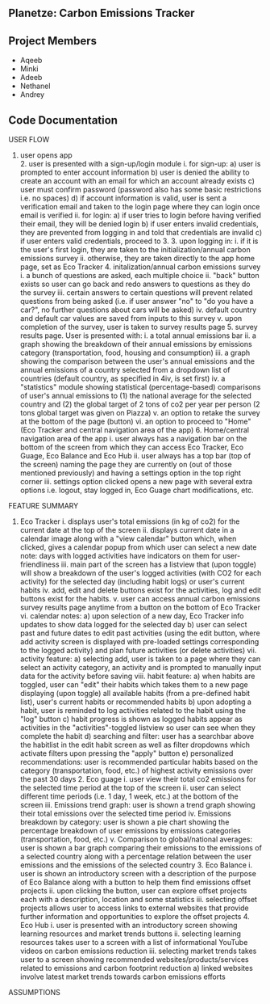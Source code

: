 ## Planetze: Carbon Emissions Tracker

## Project Members

- Aqeeb
- Minki
- Adeeb
- Nethanel
- Andrey

## Code Documentation

USER FLOW

  1. user opens app<br>
	2. user is presented with a sign-up/login module
		i. for sign-up:
			a) user is prompted to enter account information
			b) user is denied the ability to create an account with an email for which an account already exists
			c) user must confirm password (password also has some basic restrictions i.e. no spaces)
			d) if account information is valid, user is sent a verification email and taken to the login page where they can login once email is verified
		ii. for login:
			a) if user tries to login before having verified their email, they will be denied login
			b) if user enters invalid credentials, they are prevented from logging in and told that credentials are invalid
			c) if user enters valid credentials, proceed to 3.
	3. upon logging in:
		i. if it is the user's first login, they are taken to the initialization/annual carbon emissions survey
		ii. otherwise, they are taken directly to the app home page, set as Eco Tracker
	4. initalization/annual carbon emissions survey
		i. a bunch of questions are asked, each multiple choice
		ii. "back" button exists so user can go back and redo answers to questions as they do the survey
		iii. certain answers to certain questions will prevent related questions from being asked (i.e. if user answer "no" to "do you have a car?", no further questions about cars will be asked)
		iv. default country and default car values are saved from inputs to this survey
		v. upon completion of the survey, user is taken to survey results page
	5. survey results page. User is presented with:
		i. a total annual emissions bar
		ii. a graph showing the breakdown of their annual emissions by emissions category (transportation, food, housing and consumption)
		iii. a graph showing the comparison between the user's annual emissions and the annual emissions of a country selected from a dropdown list of countries (default country, as specified in 4iv, is set first)
		iv. a "statistics" module showing statistical (percentage-based) comparisons of user's annual emissions to (1) the national average for the selected country and (2) the global target of 2 tons of co2 per year per person (2 tons global target was given on Piazza)
		v. an option to retake the survey at the bottom of the page (button)
		vi. an option to proceed to "Home" (Eco Tracker and central navigation area of the app)
	6. Home/central navigation area of the app
		i. user always has a navigation bar on the bottom of the screen from which they can access Eco Tracker, Eco Guage, Eco Balance and Eco Hub
		ii. user always has a top bar (top of the screen) naming the page they are currently on (out of those mentioned previously) and having a settings option in the top right corner
		iii. settings option clicked opens a new page with several extra options i.e. logout, stay logged in, Eco Guage chart modifications, etc.

FEATURE SUMMARY

  1. Eco Tracker
  		i. displays user's total emissions (in kg of co2) for the current date at the top of the screen
  		ii. displays current date in a calendar image along with a "view calendar" button which, when clicked, gives a calendar popup from which user can select a new date
  			note: days with logged activities have indicators on them for user-friendliness
  		iii. main part of the screen has a listview that (upon toggle) will show a breakdown of the user's logged activities (with CO2 for each activity) for the selected day (including habit logs) or user's current habits
  		iv. add, edit and delete buttons exist for the activities, log and edit buttons exist for the habits.
  		v. user can access annual carbon emissions survey results page anytime from a button on the bottom of Eco Tracker
  		vi. calendar notes:
  			a) upon selection of a new day, Eco Tracker info updates to show data logged for the selected day
  			b) user can select past and future dates to edit past activities (using the edit button, where add activity screen is displayed with pre-loaded settings corresponding to the logged activity) and plan future activities (or delete activities)
  		vii. activity feature:
  			a) selecting add, user is taken to a page where they can select an activity category, an activity and is prompted to manually input data for the activity before saving
  		viii. habit feature:
  			a) when habits are toggled, user can "edit" their habits which takes them to a new page displaying (upon toggle) all available habits (from a pre-defined habit list), user's current habits or recommended habits
  			b) upon adopting a habit, user is reminded to log activities related to the habit using the "log" button
  			c) habit progress is shown as logged habits appear as activities in the "activities"-toggled listview so user can see when they complete the habit
  			d) searching and filter: user has a searchbar above the habitlist in the edit habit screen as well as filter dropdowns which activate filters upon pressing the "apply" button
  			e) personalized recommendations: user is recommended particular habits based on the category (transportation, food, etc.) of highest activity emissions over the past 30 days
  	2. Eco guage
  		i. user view their total co2 emissions for the selected time period at the top of the screen
  		ii. user can select different time periods (i.e. 1 day, 1 week, etc.) at the bottom of the screen
  		iii. Emissions trend graph: user is shown a trend graph showing their total emissions over the selected time period
  		iv. Emissions breakdown by category: user is shown a pie chart showing the percentage breakdown of user emissions by emissions categories (transportation, food, etc.)
  		v. Comparison to global/national averages: user is shown a bar graph comparing their emissions to the emissions of a selected country along with a percentage relation between the user emissions and the emissions of the selected country
  	3. Eco Balance
  		i. user is shown an introductory screen with a description of the purpose of Eco Balance along with a button to help them find emissions offset projects
  		ii. upon clicking the button, user can explore offset projects each with a description, location and some statistics
  		iii. selecting offset projects allows user to access links to external websites that provide further information and opportunities to explore the offset projects
  	4. Eco Hub
  		i. user is presented with an introductory screen showing learning resources and market trends buttons
  		ii. selecting learning resources takes user to a screen with a list of informational YouTube videos on carbon emissions reduction
  		iii. selecting market trends takes user to a screen showing recommended websites/products/services related to emissions and carbon footprint reduction
  			a) linked websites involve latest market trends towards carbon emissions efforts

ASSUMPTIONS

	
